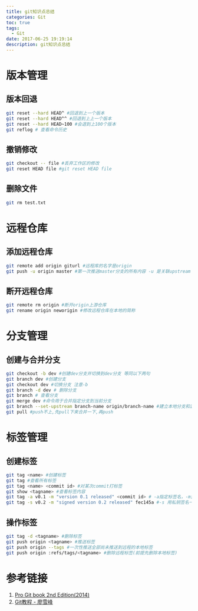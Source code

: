 ```yaml
---
title: git知识点总结
categories: Git
toc: true
tags:
  - Git
date: 2017-06-25 19:19:14
description: git知识点总结
---
```

# 版本管理
## 版本回退
``` bash
git reset --hard HEAD^ #回退到上一个版本
git reset --hard HEAD^^ #回退到上上一个版本
git reset --hard HEAD~100 #会退到上100个版本
git reflog # 查看命令历史
```
## 撤销修改
``` bash
git checkout -- file #丢弃工作区的修改
git reset HEAD file #git reset HEAD file
```
## 删除文件
``` bash
git rm test.txt
```
# 远程仓库
## 添加远程仓库
``` bash
git remote add origin giturl #远程库的名字是origin
git push -u origin master #第一次推送master分支的所有内容 -u 是关联upstream
```
## 断开远程仓库
``` bash
git remote rm origin #断开origin上游仓库
git rename origin neworigin #修改远程仓库在本地的简称
```
# 分支管理
## 创建与合并分支
``` bash
git checkout -b dev #创建dev分支并切换到dev分支 等同以下两句
git branch dev #创建分支
git checkout dev #切换分支 注意-b
git branch -d dev # 删除分支
git branch # 查看分支
git merge dev #命令用于合并指定分支到当前分支
git branch --set-upstream branch-name origin/branch-name #建立本地分支和远程分支的关联
git pull #push不上,先pull下来合并一下,再push
```
# 标签管理
## 创建标签
``` bash
git tag <name> #创建标签
git tag #查看所有标签
git tag <name> <commit id> #对某次commit打标签
git show <tagname> #查看标签内容
git tag -a v0.1 -m "version 0.1 released" <commit id> # -a指定标签名，-m指定说明文字
git tag -s v0.2 -m "signed version 0.2 released" fec145a #-s 用私钥签名一个标签(gnupg 签名)
```
## 操作标签
``` bash
git tag -d <tagname> #删除标签
git push origin <tagname> #推送标签
git push origin --tags #一次性推送全部尚未推送到远程的本地标签
git push origin :refs/tags/<tagname> #删除远程标签(前提先删除本地标签)
```
# 参考链接
1. [Pro Git book 2nd Edition(2014)](https://git-scm.com/book/zh/v2)
2. [Git教程 - 廖雪峰](http://www.liaoxuefeng.com/wiki/0013739516305929606dd18361248578c67b8067c8c017b000)